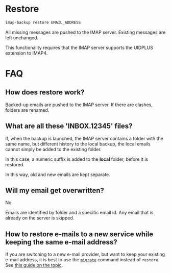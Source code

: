 # Restore

```sh
imap-backup restore EMAIL_ADDRESS
```

All missing messages are pushed to the IMAP server.
Existing messages are left unchanged.

This functionality requires that the IMAP server supports the UIDPLUS
extension to IMAP4.

# FAQ

## How does restore work?

Backed-up emails are pushed to the IMAP server.
If there are clashes, folders are renamed.

## What are all these 'INBOX.12345' files?

If, when the backup is launched, the IMAP server contains a folder with
the same name, but different history to the local backup, the local
emails cannot simply be added to the existing folder.

In this case, a numeric suffix is added to the **local** folder,
before it is restored.

In this way, old and new emails are kept separate.

## Will my email get overwritten?

No.

Emails are identified by folder and a specific email id. Any email that
is already on the server is skipped.

## How to restore e-mails to a new service while keeping the same e-mail address?

If you are switching to a new e-mail provider,
but want to keep your existing e-mail address,
it is best to use the [`migrate`](/docs/commands/migrate.md)
command instead of `restore`.
See [this guide on the topic](/docs/migrate-server-keep-address.md).
